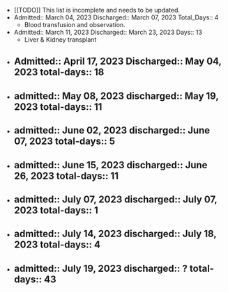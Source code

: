 - [[TODO]]  This list is incomplete and needs to be updated.
- Admitted:: March 04, 2023
  Discharged:: March 07, 2023
  Total_Days:: 4
	- Blood transfusion and observation.
- Admitted:: March 11, 2023
  Discharged:: March 23, 2023
  Days:: 13
	- Liver & Kidney transplant
- Admitted:: April 17, 2023
  Discharged:: May 04, 2023
  total-days:: 18
	-
- admitted::  May 08, 2023
  discharged:: May 19, 2023
  total-days:: 11
	-
- admitted:: June 02, 2023
  discharged:: June 07, 2023
  total-days:: 5
	-
- admitted:: June 15, 2023
  discharged:: June 26, 2023
  total-days:: 11
	-
- admitted:: July 07, 2023
  discharged:: July 07, 2023
  total-days:: 1
	-
- admitted:: July 14, 2023
  discharged:: July 18, 2023
  total-days:: 4
	-
- admitted:: July 19, 2023
  discharged:: ?
  total-days:: 43
	-